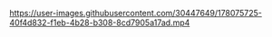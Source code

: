 

https://user-images.githubusercontent.com/30447649/178075725-40f4d832-f1eb-4b28-b308-8cd7905a17ad.mp4


